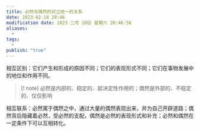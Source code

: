 ```yaml
---
title: 必然与偶然的对立统一的关系
date: 2023-02-18 20:46
modification date: 2023 二月 18日 星期六 20:46:58
aliases:
  - 
tags:
  - 
publish: "true"
---
```


相互区别：它们产生和形成的原因不同；它们的表现形式不同；它们在事物发展中的地位和作用不同。

>[! note]
>必然是内部的、稳定的、起决定性作用的；偶然是外部的、不稳定的、仅仅影响

相互联系：必然寓于偶然之中，通过大量的偶然表现出来，并为自己开辟道路；偶然背后隐藏着必然，受必然的支配，偶然是必然的表现形式和补充；必然和偶然在一定条件下可以互相转化。